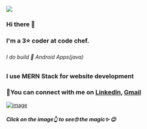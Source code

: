 ![](https://komarev.com/ghpvc/?username=kirti-7&color=blueviolet)
### Hi there 👋

### I'm a 3⭐ coder at code chef.
###### I do build 📱 Android Apps(java)
### I use MERN Stack for website development
### 🤝You can connect with me on [LinkedIn](https://www.linkedin.com/in/kirti-valechha/), [Gmail](kirtivalechha27@gmail.com)

[![image](https://user-images.githubusercontent.com/78252132/187651119-59c58aed-43a6-4b90-b22f-cacf62c8e93f.png)](https://www.codechef.com/users/valechha_kirti)
##### Click on the image👆 to see🙄 the magic✨ 😉


<!--
**kirti-7/kirti-7** is a ✨ _special_ ✨ repository because its `README.md` (this file) appears on your GitHub profile.

Here are some ideas to get you started:

- 🔭 I’m currently working on ...
- 🌱 I’m currently learning ...
- 👯 I’m looking to collaborate on ...
- 🤔 I’m looking for help with ...
- 💬 Ask me about ...
- 📫 How to reach me: ...
- 😄 Pronouns: ...
- ⚡ Fun fact: ...
-->

